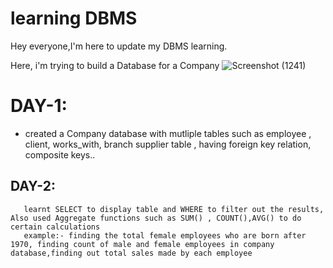 # learning DBMS
 
Hey everyone,I'm here to update my DBMS learning.

Here, i'm trying to build a Database for a Company
![Screenshot (1241)](https://github.com/shravankumarinchur/learning-DBMS/assets/103286118/ca366354-8ef2-4851-bf27-023a8583bd67)


# DAY-1:

 * created a Company database with mutliple tables such as employee , client, works_with, branch supplier table , having foreign key relation, composite keys.. 
## DAY-2:
       learnt SELECT to display table and WHERE to filter out the results, Also used Aggregate functions such as SUM() , COUNT(),AVG() to do certain calculations
       example:- finding the total female employees who are born after 1970, finding count of male and female employees in company database,finding out total sales made by each employee
